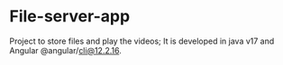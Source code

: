 # File-server-app
Project to store files and play the videos; It is developed in java v17 and Angular @angular/cli@12.2.16.
